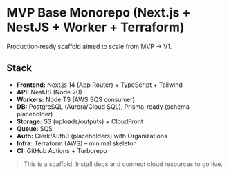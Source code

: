 # MVP Base Monorepo (Next.js + NestJS + Worker + Terraform)

Production‑ready scaffold aimed to scale from MVP → V1.

## Stack
- **Frontend:** Next.js 14 (App Router) + TypeScript + Tailwind
- **API:** NestJS (Node 20)
- **Workers:** Node TS (AWS SQS consumer)
- **DB:** PostgreSQL (Aurora/Cloud SQL), Prisma-ready (schema placeholder)
- **Storage:** S3 (uploads/outputs) + CloudFront
- **Queue:** SQS
- **Auth:** Clerk/Auth0 (placeholders) with Organizations
- **Infra:** Terraform (AWS) – minimal skeleton
- **CI:** GitHub Actions + Turborepo

> This is a scaffold. Install deps and connect cloud resources to go live.
